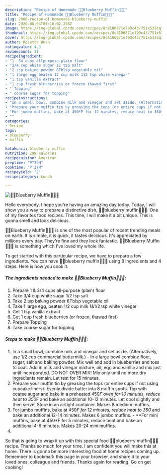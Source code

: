 ```yaml
---
description: "Recipe of Homemade 🍒🥞Blueberry Muffin🍒🥞🍒"
title: "Recipe of Homemade 🍒🥞Blueberry Muffin🍒🥞🍒"
slug: 2608-recipe-of-homemade-blueberry-muffin
date: 2020-06-04T05:10:02.258Z
image: https://img-global.cpcdn.com/recipes/8c8186871e793c43/751x532cq70/🍒🥞blueberry-muffin🍒🥞🍒-recipe-main-photo.jpg
thumbnail: https://img-global.cpcdn.com/recipes/8c8186871e793c43/751x532cq70/🍒🥞blueberry-muffin🍒🥞🍒-recipe-main-photo.jpg
cover: https://img-global.cpcdn.com/recipes/8c8186871e793c43/751x532cq70/🍒🥞blueberry-muffin🍒🥞🍒-recipe-main-photo.jpg
author: Rosetta Bush
ratingvalue: 4.3
reviewcount: 11
recipeingredient:
- "1  34 cups allpurpose plain flour"
- "3/4 cup white sugar 12 tsp salt"
- "2 tsp baking powder 6Tblsp vegetable oil"
- "1 large egg beaten 12 cup milk 112 tsp white vinegar"
- "1 tsp vanilla extract"
- "1 cup fresh blueberries or frozen thawed first"
- " Topping"
- " coarse sugar for topping"
recipeinstructions:
- "In a small bowl, combine milk and vinegar and set aside. (Alternatively, use 1/2 cup commercial buttermilk.) In a large bowl combine flour, sugar, salt and baking powder. Mix well and add in blueberries and toss to coat. Add in milk and vinegar mixture, oil, egg and vanilla and mix just until incorporated. DO NOT OVER MIX! Mix only until no more dry ingredients remain. Let rest for 15 minutes."
- "Prepare your muffin tin by greasing the tops (or entire cups if not using cupcake liners). Evenly divide batter into 8 muffin spots. Top with coarse sugar and bake in a preheated 450*F oven for 10 minutes, reduce heat to 350*F and bake an additional 10-12 minutes. Let cool slightly and then serve! Store in an airtight container. Makes 8 medium muffins."
- "For jumbo muffins, bake at 450*F for 12 minutes, reduce heat to 350* and bake an additional 12-14 minutes. Makes 6 jumbo muffins. **For mini muffins, bake at 450*F for 5 minutes, reduce heat and bake an additional 4-6 minutes. Makes 20-24 mini muffins."
- ""
categories:
- Recipe
tags:
- blueberry
- muffin

katakunci: blueberry muffin 
nutrition: 299 calories
recipecuisine: American
preptime: "PT32M"
cooktime: "PT37M"
recipeyield: "2"
recipecategory: Lunch

---
```



![🍒🥞Blueberry Muffin🍒🥞🍒](https://img-global.cpcdn.com/recipes/8c8186871e793c43/751x532cq70/🍒🥞blueberry-muffin🍒🥞🍒-recipe-main-photo.jpg)

Hello everybody, I hope you're having an amazing day today. Today, I will show you a way to prepare a distinctive dish, 🍒🥞blueberry muffin🍒🥞🍒. One of my favorites food recipes. This time, I will make it a bit unique. This is gonna smell and look delicious.

🍒🥞Blueberry Muffin🍒🥞🍒 is one of the most popular of recent trending meals on earth. It is simple, it is quick, it tastes delicious. It's appreciated by millions every day. They're fine and they look fantastic. 🍒🥞Blueberry Muffin🍒🥞🍒 is something which I've loved my whole life.




To get started with this particular recipe, we have to prepare a few ingredients. You can have 🍒🥞blueberry muffin🍒🥞🍒 using 8 ingredients and 4 steps. Here is how you cook it.

<!--inarticleads1-->

##### The ingredients needed to make 🍒🥞Blueberry Muffin🍒🥞🍒:

1. Prepare 1 &amp; 3/4 cups all-purpose (plain) flour
1. Take 3/4 cup white sugar 1/2 tsp salt
1. Take 2 tsp baking powder 6Tblsp vegetable oil
1. Take 1 large egg, beaten 1/2 cup milk 1&amp;1/2 tsp white vinegar
1. Get 1 tsp vanilla extract
1. Get 1 cup fresh blueberries (or frozen, thawed first)
1. Prepare  Topping
1. Take  coarse sugar for topping




<!--inarticleads2-->

##### Steps to make 🍒🥞Blueberry Muffin🍒🥞🍒:

1. In a small bowl, combine milk and vinegar and set aside. (Alternatively, use 1/2 cup commercial buttermilk.) - In a large bowl combine flour, sugar, salt and baking powder. Mix well and add in blueberries and toss to coat. Add in milk and vinegar mixture, oil, egg and vanilla and mix just until incorporated. DO NOT OVER MIX! Mix only until no more dry ingredients remain. Let rest for 15 minutes.
1. Prepare your muffin tin by greasing the tops (or entire cups if not using cupcake liners). Evenly divide batter into 8 muffin spots. Top with coarse sugar and bake in a preheated 450*F oven for 10 minutes, reduce heat to 350*F and bake an additional 10-12 minutes. Let cool slightly and then serve! Store in an airtight container. Makes 8 medium muffins.
1. For jumbo muffins, bake at 450*F for 12 minutes, reduce heat to 350* and bake an additional 12-14 minutes. Makes 6 jumbo muffins. - **For mini muffins, bake at 450*F for 5 minutes, reduce heat and bake an additional 4-6 minutes. Makes 20-24 mini muffins.
1. 




So that is going to wrap it up with this special food 🍒🥞blueberry muffin🍒🥞🍒 recipe. Thanks so much for your time. I am confident you will make this at home. There is gonna be more interesting food at home recipes coming up. Remember to bookmark this page in your browser, and share it to your loved ones, colleague and friends. Thanks again for reading. Go on get cooking!
